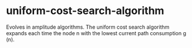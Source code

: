 # uniform-cost-search-algorithm
Evolves in amplitude algorithms. The uniform cost search algorithm expands each time the node n with the lowest current path consumption g (n).
